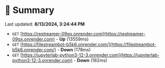 # 📖 Summary
Last updated: **8/13/2024, 3:24:44 PM**

- `GET` [https://restreamer-09gx.onrender.com](https://restreamer-09gx.onrender.com) - **Up** (13559ms)
- `GET` [https://filestreambot-b5k6.onrender.com/](https://filestreambot-b5k6.onrender.com/) - **Down** (178ms)
- `GET` [https://jupyterlab-python3-12-3.onrender.com](https://jupyterlab-python3-12-3.onrender.com) - **Down** (182ms)
